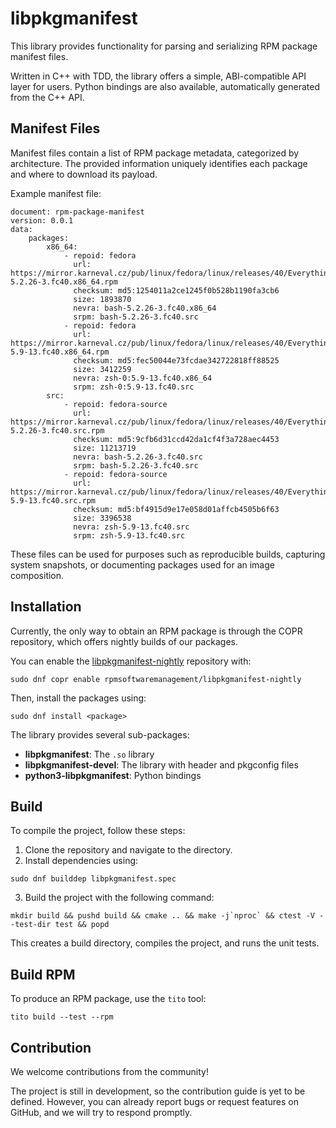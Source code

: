 libpkgmanifest
==============

This library provides functionality for parsing and serializing RPM package manifest files.

Written in C++ with TDD, the library offers a simple, ABI-compatible API layer for users.
Python bindings are also available, automatically generated from the C++ API.

Manifest Files
--------------

Manifest files contain a list of RPM package metadata, categorized by architecture. The provided
information uniquely identifies each package and where to download its payload.

Example manifest file:

```
document: rpm-package-manifest
version: 0.0.1
data:
    packages:
        x86_64:
            - repoid: fedora
              url: https://mirror.karneval.cz/pub/linux/fedora/linux/releases/40/Everything/x86_64/os/Packages/b/bash-5.2.26-3.fc40.x86_64.rpm
              checksum: md5:1254011a2ce1245f0b528b1190fa3cb6
              size: 1893870
              nevra: bash-5.2.26-3.fc40.x86_64
              srpm: bash-5.2.26-3.fc40.src
            - repoid: fedora
              url: https://mirror.karneval.cz/pub/linux/fedora/linux/releases/40/Everything/x86_64/os/Packages/z/zsh-5.9-13.fc40.x86_64.rpm
              checksum: md5:fec50044e73fcdae342722818ff88525
              size: 3412259
              nevra: zsh-0:5.9-13.fc40.x86_64
              srpm: zsh-0:5.9-13.fc40.src
        src:
            - repoid: fedora-source
              url: https://mirror.karneval.cz/pub/linux/fedora/linux/releases/40/Everything/source/tree/Packages/b/bash-5.2.26-3.fc40.src.rpm
              checksum: md5:9cfb6d31ccd42da1cf4f3a728aec4453
              size: 11213719
              nevra: bash-5.2.26-3.fc40.src
              srpm: bash-5.2.26-3.fc40.src
            - repoid: fedora-source
              url: https://mirror.karneval.cz/pub/linux/fedora/linux/releases/40/Everything/source/tree/Packages/z/zsh-5.9-13.fc40.src.rpm
              checksum: md5:bf4915d9e17e058d01affcb4505b6f63
              size: 3396538
              nevra: zsh-5.9-13.fc40.src
              srpm: zsh-5.9-13.fc40.src
```

These files can be used for purposes such as reproducible builds, capturing system snapshots,
or documenting packages used for an image composition.

Installation
------------

Currently, the only way to obtain an RPM package is through the COPR repository, which offers nightly builds of our packages.

You can enable the [libpkgmanifest-nightly](https://copr.fedorainfracloud.org/coprs/rpmsoftwaremanagement/libpkgmanifest-nightly)
repository with:

```
sudo dnf copr enable rpmsoftwaremanagement/libpkgmanifest-nightly
```

Then, install the packages using:
```
sudo dnf install <package>
```

The library provides several sub-packages:
- **libpkgmanifest**: The `.so` library
- **libpkgmanifest-devel**: The library with header and pkgconfig files
- **python3-libpkgmanifest**: Python bindings

Build
-----

To compile the project, follow these steps:

1. Clone the repository and navigate to the directory.
2. Install dependencies using:

```
sudo dnf builddep libpkgmanifest.spec
```

3. Build the project with the following command:

```
mkdir build && pushd build && cmake .. && make -j`nproc` && ctest -V --test-dir test && popd
```

This creates a build directory, compiles the project, and runs the unit tests.

Build RPM
---------

To produce an RPM package, use the `tito` tool:

```
tito build --test --rpm
```

Contribution
------------

We welcome contributions from the community!

The project is still in development, so the contribution guide is yet to be defined.
However, you can already report bugs or request features on GitHub, and we will try to respond promptly.